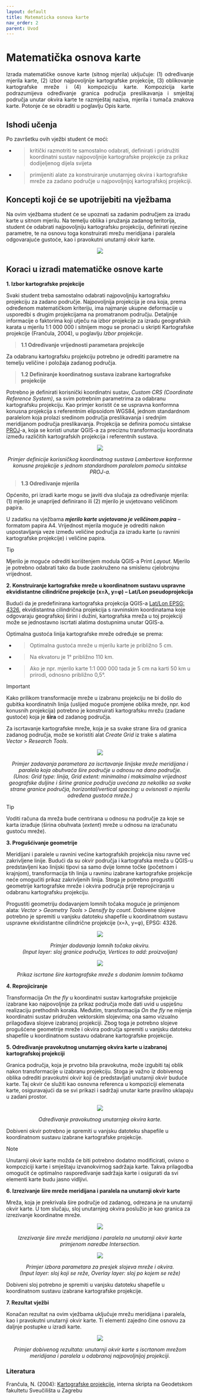 ```yaml
---
layout: default
title: Matematicka osnova karte
nav_order: 2
parent: Uvod
---
```

  
# Matematička osnova karte 

<p align="justify">Izrada matematičke osnove karte (sitnog mjerila) uključuje: (1) određivanje mjerila karte, (2) izbor najpovoljnije kartografske projekcije, (3) oblikovanje kartografske mreže i (4) kompoziciju karte. Kompozicija karte podrazumijeva određivanje granica područja preslikavanja i smještaj područja unutar okvira karte te razmještaj naziva, mjerila i tumača znakova karte. Potonje će se obraditi u poglavlju Opis karte.

## Ishodi učenja

Po završetku  ovih vježbi student će moći:
  
- > kritički razmotriti te samostalno odabrati, definirati i pridružiti koordinatni sustav najpovoljnije kartografske projekcije za prikaz dodijeljenog dijela svijeta
- >	primijeniti alate za konstruiranje unutarnjeg okvira i kartografske mreže za zadano područje u najpovoljnijoj kartografskoj projekciji.

## Koncepti koji će se upotrijebiti na vježbama

Na ovim vježbama student će se upoznati sa zadanim područjem za izradu karte u sitnom mjerilu. Na temelju oblika i pružanja zadanog teritorija, student će odabrati najpovoljniju kartografsku projekciju, definirati njezine parametre, te na osnovu toga konstruirati mrežu meridijana i paralela odgovarajuće gustoće, kao i pravokutni unutarnji okvir karte.

<p align="center">
<img align="center" src="https://github.com/kkevic/Digitalna-kartografija/blob/main/Sadrzaj/Slike/Mat%20osnova%20grafike_path.svg">

## Koraci u izradi matematičke osnove karte

**1. Izbor kartografske projekcije**

Svaki student treba samostalno odabrati najpovoljniju kartografsku projekciju za zadano područje. Najpovoljnija projekcija je ona koja, prema određenom matematičkom kriteriju, ima najmanje ukupne deformacije u usporedbi s drugim projekcijama na promatranom području. Detaljnije informacije o faktorima koji utječu na izbor projekcije za izradu geografskih karata u mjerilu 1:1 000 000 i sitnijem mogu se pronaći u skripti Kartografske projekcije (Frančula, 2004), u poglavlju *Izbor projekcije*.

>**1.1 Određivanje vrijednosti parametara projekcije**

Za odabranu kartografsku projekciju potrebno je odrediti parametre na temelju veličine i položaja zadanog područja.

>**1.2 Definiranje koordinatnog sustava izabrane kartografske projekcije**

Potrebno je definirati korisnički koordinatni sustav, *Custom CRS (Coordinate Reference System)*, sa svim potrebnim parametrima za odabranu kartografsku projekciju. Kao primjer koristit će se uspravna konformna konusna projekcija s referentnim elipsoidom WGS84, jednom standardnom paralelom koja prolazi sredinom područja preslikavanja i srednjim meridijanom područja preslikavanja. Projekcija se definira pomoću sintakse [PROJ](https://proj.org/en/9.5/)-a, koja se koristi unutar QGIS-a za preciznu transformaciju koordinata između različitih kartografskih projekcija i referentnih sustava.

<p align="center">
<img align="center" src="https://github.com/kkevic/Digitalna-kartografija/blob/main/Sadrzaj/Slike/UserDefinedCRS.png">

<p align="center"> <i>Primjer definicije korisničkog koordinatnog sustava Lambertove konformne konusne projekcije s jednom standardnom paralelom pomoću sintakse PROJ-a.</i></p>

>**1.3 Određivanje mjerila**

Općenito, pri izradi karte mogu se javiti dva slučaja za određivanje mjerila: (1) mjerilo je unaprijed definirano ili (2) mjerilo je uvjetovano veličinom papira.

U zadatku na vježbama ***mjerilo karte uvjetovano je veličinom papira*** – formatom papira A4. Vrijednost mjerila moguće je odrediti nakon uspostavljanja veze između veličine područja za izradu karte (u ravnini kartografske projekcije) i veličine papira.

> [!TIP]
> Mjerilo je moguće odrediti korištenjem modula QGIS-a Print *Layout*. Mjerilo je potrebno odabrati tako da bude zaokruženo na smislenu cjelobrojnu vrijednost.

**2. Konstruiranje kartografske mreže u koordinatnom sustavu uspravne ekvidistantne cilindrične projekcije (x=λ, y=φ) – Lat/Lon pseudoprojekcija**

Budući da je predefinirana kartografska projekcija QGIS-a [Lat/Lon EPSG: 4326](https://epsg.io/4326), ekvidistantna cilindrična projekcija s ravninskim koordinatama koje odgovaraju geografskoj širini i dužini, kartografska mreža u toj projekciji može se jednostavno iscrtati alatima dostupnima unutar QGIS-a. 

Optimalna gustoća linija kartografske mreže određuje se prema:

- > Optimalna gustoća mreže u mjerilu karte je približno 5 cm.
- > Na ekvatoru je 1° približno 110 km.
- > Ako je npr. mjerilo karte 1:1 000 000 tada je 5 cm na karti 50 km u prirodi, odnosno približno 0,5°.

> [!IMPORTANT]
> Kako prilikom transformacije mreže u izabranu projekciju ne bi došlo do gubitka koordinatnih linija (uslijed moguće promjene oblika mreže, npr. kod konusnih projekcija) potrebno je konstruirati kartografsku mrežu (zadane gustoće) koja je **šira** od zadanog područja.

Za iscrtavanje kartografske mreže, koja je sa svake strane šira od granica zadanog područja, može se koristiti alat *Create Grid* iz trake s alatima *Vector* > *Research Tools*.

<p align="center">
<img align="center" src="https://github.com/kkevic/Digitalna-kartografija/blob/main/Sadrzaj/Slike/1_1_Create%20Grid%20Window.PNG">

<p align="center"> <i>Primjer zadavanja parametara za iscrtavanje linijske mreže meridijana i paralela koja 
obuhvaća šire područje u odnosu na dano područje.<br/> (Unos: Grid type: linija, Grid extent: minimalna i maksimalna vrijednost geografske duljine i širine granice područja uvećana za nekoliko sa svake strane granice područja, horizontal/vertical spacing: u ovisnosti o mjerilu određena gustoća mreže.)</i></p>

> [!TIP]
> Voditi računa da mreža bude centrirana u odnosu na područje za koje se karta izrađuje (širina obuhvata (*extent*) mreže u odnosu na izračunatu gustoću mreže).

**3. Progušćivanje geometrije**

Meridijani i paralele u ravnini većine kartografskih projekcija nisu ravne već zakrivljene linije. Budući da su okvir područja i kartografska mreža u QGIS-u predstavljeni kao linijski tipovi sa samo dvije lomne točke (početnom i krajnjom), transformacija tih linija u ravninu izabrane kartografske projekcije neće omogućiti prikaz zakrivljenih linija. Stoga je potrebno progustiti geometrije kartografske mreže i okvira područja prije reprojiciranja u odabranu kartografsku projekciju.

Progustiti geometriju dodavanjem lomnih točaka moguće je primjenom alata: *Vector* > *Geometry Tools* > *Densify by count*. Dobivene slojeve potrebno je spremiti u vanjsku datoteku shapefile u koordinatnom sustavu uspravne ekvidistantne cilindrične projekcije (x=λ, y=φ), EPSG: 4326.

<p align="center">
<img align="center" src="https://github.com/kkevic/Digitalna-kartografija/blob/main/Sadrzaj/Slike/Densify%20by%20count.png">

<p align="center"> <i>Primjer dodavanja lomnih točaka okviru.<br/>(Input layer: sloj granice područja, Vertices to add: proizvoljan)</i></p>

<p align="center">
<img align="center" src="https://github.com/kkevic/Digitalna-kartografija/blob/main/Sadrzaj/Slike/Progusceno.png">

<p align="center"> <i>Prikaz iscrtane šire kartografske mreže s dodanim lomnim točkama</i></p>

**4. Reprojiciranje**

Transformacija *On the fly* u koordinatni sustav kartografske projekcije izabrane kao najpovoljnije za prikaz područja može dati uvid u uspješnu realizaciju prethodnih koraka. Međutim, transformacija *On the fly* ne mijenja koordinatni sustav pridružen vektorskim slojevima; ona samo vizualno prilagođava slojeve izabranoj projekciji. Zbog toga je potrebno slojeve progušćene geometrije mreže i okvira područja spremiti u vanjsku datoteku shapefile u koordinatnom sustavu odabrane kartografske projekcije. 

**5. Određivanje pravokutnog unutarnjeg okvira karte u izabranoj kartografskoj projekciji**

Granica područja, koja je prvotno bila pravokutna, može izgubiti taj oblik nakon transformacije u izabranu projekciju. Stoga je važno iz dobivenog oblika odrediti pravokutni okvir koji će predstavljati unutarnji okvir buduće karte. Taj okvir će služiti kao osnovna referenca u kompoziciji elemenata karte, osiguravajući da se svi prikazi i sadržaji unutar karte pravilno uklapaju u zadani prostor.

<p align="center">
<img align="center" src="https://github.com/kkevic/Digitalna-kartografija/blob/main/Sadrzaj/Slike/Layer%20extent.png">

<p align="center"> <i>Određivanje pravokutnog unutarnjeg okvira karte.</i></p>

Dobiveni okvir potrebno je spremiti u vanjsku datoteku shapefile u koordinatnom sustavu izabrane kartografske projekcije.

> [!NOTE]
> Unutarnji okvir karte možda će biti potrebno dodatno modificirati, ovisno o kompoziciji karte i smještaju izvanokvirnog sadržaja karte. Takva prilagodba omogućit će optimalno raspoređivanje sadržaja karte i osigurati da svi elementi karte budu jasno vidljivi.

**6. Izrezivanje šire mreže meridijana i paralela na unutarnji okvir karte**

Mreža, koja je prekrivala šire područje od zadanog, odrezana je na unutarnji okvir karte. U tom slučaju, sloj unutarnjeg okvira poslužio je kao granica za izrezivanje koordinatne mreže. 

<p align="center">
<img align="center" src="https://github.com/kkevic/Digitalna-kartografija/blob/main/Sadrzaj/Slike/Intersection_okvir.png">

<p align="center"> <i>Izrezivanje šire mreže meridijana i paralela na unutarnji okvir karte primjenom naredbe Intersection.</i></p>

<p align="center">
<img align="center" src="https://github.com/kkevic/Digitalna-kartografija/blob/main/Sadrzaj/Slike/Intersection_alat.png">

<p align="center"> <i>Primjer izbora parametara za presjek slojeva mreže i okvira.<br/>(Input layer: sloj koji se reže, Overlay layer: sloj po kojem se reže)</i></p>

Dobiveni sloj potrebno je spremiti u vanjsku datoteku shapefile u koordinatnom sustavu izabrane kartografske projekcije.

**7. Rezultat vježbi**

Konačan rezultat na ovim vježbama uključuje mrežu meridijana i paralela, kao i pravokutni unutarnji okvir karte. Ti elementi zajedno čine osnovu za daljnje postupke u izradi karte.

<p align="center">
<img align="center" src="https://github.com/kkevic/Digitalna-kartografija/blob/main/Sadrzaj/Slike/1_Rezultat%20matematicke%20osnove.png">

<p align="center"> <i>Primjer dobivenog rezultata: unutarnji okvir karte s iscrtanom mrežom meridijana i paralela u odabranoj najpovoljnijoj projekciji.</i></p>

### Literatura

Frančula, N. (2004): [Kartografske projekcije](https://www.bib.irb.hr/croris-redir/), interna skripta na Geodetskom fakultetu Sveučilišta u Zagrebu
